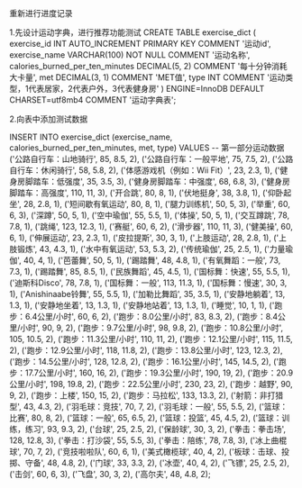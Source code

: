 重新进行进度记录

1.先设计运动字典，进行推荐功能测试
CREATE TABLE exercise_dict (
    exercise_id INT AUTO_INCREMENT PRIMARY KEY COMMENT '运动id',
    exercise_name VARCHAR(100) NOT NULL COMMENT '运动名称',
    calories_burned_per_ten_minutes DECIMAL(5, 2) COMMENT '每十分钟消耗大卡量',
    met DECIMAL(3, 1) COMMENT 'MET值',
    type INT COMMENT '运动类型，1代表居家，2代表户外，3代表健身房'
) ENGINE=InnoDB DEFAULT CHARSET=utf8mb4 COMMENT '运动字典表';


2.向表中添加测试数据

INSERT INTO exercise_dict (exercise_name, calories_burned_per_ten_minutes, met, type)
VALUES 
-- 第一部分运动数据 
('公路自行车：山地骑行', 85, 8.5, 2),
('公路自行车：一般平地', 75, 7.5, 2),
('公路自行车：休闲骑行', 58, 5.8, 2),
('体感游戏机（例如：Wii Fit）', 23, 2.3, 1),
('健身房脚踏车：低强度', 35, 3.5, 3),
('健身房脚踏车：中强度', 68, 6.8, 3),
('健身房脚踏车：高强度', 110, 11, 3),
('开合跳', 80, 8, 1),
('伏地挺身', 38, 3.8, 1),
('仰卧起坐', 28, 2.8, 1),
('短间歇有氧运动', 80, 8, 1),
('腿力训练机', 50, 5, 3),
('举重', 60, 6, 3),
('深蹲', 50, 5, 1),
('空中瑜伽', 55, 5.5, 1),
('体操', 50, 5, 1),
('交互蹲跳', 78, 7.8, 1),
('跳绳', 123, 12.3, 1),
('赛艇', 60, 6, 2),
('滑步器', 110, 11, 3),
('健美操', 60, 6, 1),
('伸展运动', 23, 2.3, 1),
('皮拉提斯', 30, 3, 1),
('上肢运动', 28, 2.8, 1),
('上肢锻炼', 43, 4.3, 1),
('水中有氧运动', 53, 5.3, 2),
('传统瑜伽', 25, 2.5, 1),
('力量瑜伽', 40, 4, 1),
('芭蕾舞', 50, 5, 1),
('踢踏舞', 48, 4.8, 1),
('有氧舞蹈：一般', 73, 7.3, 1),
('踢踏舞', 85, 8.5, 1),
('民族舞蹈', 45, 4.5, 1),
('国标舞：快速', 55, 5.5, 1),
('迪斯科Disco', 78, 7.8, 1),
('国标舞：一般', 113, 11.3, 1),
('国标舞：慢速', 30, 3, 1),
('Anishinaabe铃舞', 55, 5.5, 1),
('加勒比舞蹈', 35, 3.5, 1),
('安静地躺着', 13, 1.3, 1),
('安静地坐着', 13, 1.3, 1),
('安静地站着', 13, 1.3, 1),
('睡觉', 10, 1, 1),
('跑步：6.4公里/小时', 60, 6, 2),
('跑步：8.0公里/小时', 83, 8.3, 2),
('跑步：8.4公里/小时', 90, 9, 2),
('跑步：9.7公里/小时', 98, 9.8, 2),
('跑步：10.8公里/小时', 105, 10.5, 2),
('跑步：11.3公里/小时', 110, 11, 2),
('跑步：12.1公里/小时', 115, 11.5, 2),
('跑步：12.9公里/小时', 118, 11.8, 2),
('跑步：13.8公里/小时', 123, 12.3, 2),
('跑步：14.5公里/小时', 128, 12.8, 2),
('跑步：16.1公里/小时', 145, 14.5, 2),
('跑步：17.7公里/小时', 160, 16, 2),
('跑步：19.3公里/小时', 190, 19, 2),
('跑步：20.9公里/小时', 198, 19.8, 2),
('跑步：22.5公里/小时', 230, 23, 2),
('跑步：越野', 90, 9, 2),
('跑步：上楼', 150, 15, 2),
('跑步：马拉松', 133, 13.3, 2),
('射箭：非打猎型', 43, 4.3, 2),
('羽毛球：竞技', 70, 7, 2),
('羽毛球：一般', 55, 5.5, 2),
('篮球：比赛', 80, 8, 2),
('篮球：一般', 65, 6.5, 2),
('篮球：投篮', 45, 4.5, 2),
('篮球：训练，练习', 93, 9.3, 2),
('台球', 25, 2.5, 2),
('保龄球', 30, 3, 2),
('拳击：拳击场', 128, 12.8, 3),
('拳击：打沙袋', 55, 5.5, 3),
('拳击：陪练', 78, 7.8, 3),
('冰上曲棍球', 70, 7, 2),
('竞技啦啦队', 60, 6, 1),
('美式橄榄球', 40, 4, 2),
('板球：击球、投掷、守备', 48, 4.8, 2),
('门球', 33, 3.3, 2),
('冰壶', 40, 4, 2),
('飞镖', 25, 2.5, 2),
('击剑', 60, 6, 3),
('飞盘', 30, 3, 2),
('高尔夫', 48, 4.8, 2);













































